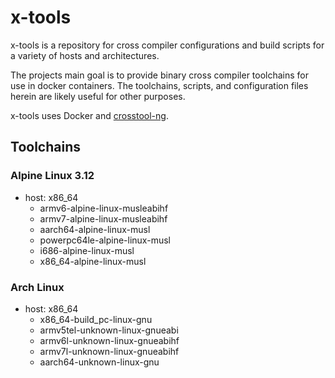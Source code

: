 # x-tools

x-tools is a repository for cross compiler configurations and build scripts for a variety of hosts and architectures.

The projects main goal is to provide binary cross compiler toolchains for use in docker containers. The toolchains, scripts, and configuration files herein are likely useful for other purposes.

x-tools uses Docker and [crosstool-ng](https://crosstool-ng.github.io/).

## Toolchains

### Alpine Linux 3.12

* host: x86_64
  * armv6-alpine-linux-musleabihf
  * armv7-alpine-linux-musleabihf
  * aarch64-alpine-linux-musl
  * powerpc64le-alpine-linux-musl
  * i686-alpine-linux-musl
  * x86_64-alpine-linux-musl
  
### Arch Linux

* host: x86_64
  * x86_64-build_pc-linux-gnu
  * armv5tel-unknown-linux-gnueabi
  * armv6l-unknown-linux-gnueabihf
  * armv7l-unknown-linux-gnueabihf
  * aarch64-unknown-linux-gnu
